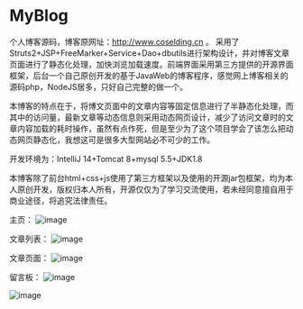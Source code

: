 # MyBlog
个人博客源码，博客原网址：http://www.coselding.cn 。
采用了Struts2+JSP+FreeMarker+Service+Dao+dbutils进行架构设计，并对博客文章页面进行了静态化处理，加快浏览加载速度。前端界面采用第三方提供的开源界面框架，后台一个自己原创开发的基于JavaWeb的博客程序，感觉网上博客相关的源码php，NodeJS居多，只好自己完整的做一个。

本博客的特点在于，将博文页面中的文章内容等固定信息进行了半静态化处理，而其中的访问量，最新文章等动态信息则采用动态网页设计，减少了访问文章时的文章内容加载的耗时操作，虽然有点作死，但是至少为了这个项目学会了该怎么把动态网页静态化，我想这可是很多大型网站必不可少的工作。

开发环境为：IntelliJ 14+Tomcat 8+mysql 5.5+JDK1.8

本博客除了前台html+css+js使用了第三方框架以及使用的开源jar包框架，均为本人原创开发，版权归本人所有，开源仅仅为了学习交流使用，若未经同意擅自用于商业途径，将追究法律责任。

主页：
![image](https://github.com/Coselding/MyBlog/blob/master/screenshot/1.png)

文章列表：
![image](https://github.com/Coselding/MyBlog/blob/master/screenshot/2.png)

文章页面：
![image](https://github.com/Coselding/MyBlog/blob/master/screenshot/3.png)

留言板：
![image](https://github.com/Coselding/MyBlog/blob/master/screenshot/4.png)

![image](https://github.com/Coselding/MyBlog/blob/master/screenshot/5.png)
